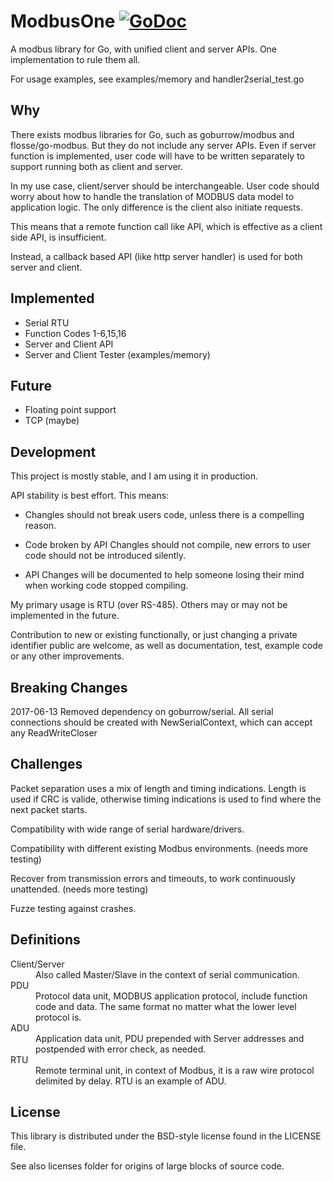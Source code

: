 # ModbusOne [![GoDoc](https://godoc.org/github.com/xiegeo/modbusone?status.svg)](https://godoc.org/github.com/xiegeo/modbusone)
A modbus library for Go, with unified client and server APIs.
One implementation to rule them all.

For usage examples, see examples/memory and handler2serial_test.go

## Why

There exists modbus libraries for Go, such as goburrow/modbus and flosse/go-modbus.
But they do not include any server APIs. Even if server function is implemented, user code will have to be written separately to support running both as client and server.

In my use case, client/server should be interchangeable. User code should worry about how to handle the translation of MODBUS data model to application logic. The only difference is the client also initiate requests.

This means that a remote function call like API, which is effective as a client side API, is insufficient.

Instead, a callback based API (like http server handler) is used for both server and client.

## Implemented
- Serial RTU
- Function Codes 1-6,15,16
- Server and Client API
- Server and Client Tester (examples/memory)

## Future
- Floating point support
- TCP (maybe)

## Development

This project is mostly stable, and I am using it in production.

API stability is best effort. This means: 

* Changles should not break users code, unless there is a compelling reason.

* Code broken by API Changles should not compile, new errors to user code should not be introduced silently. 

* API Changes will be documented to help someone losing their mind when working code stopped compiling.

My primary usage is RTU (over RS-485). Others may or may not be implemented in the future.

Contribution to new or existing functionally, or just changing a private identifier public are welcome, as well as documentation, test, example code or any other improvements. 

## Breaking Changes
2017-06-13
    Removed dependency on goburrow/serial. All serial connections should be created with NewSerialContext, which can accept any ReadWriteCloser

## Challenges

Packet separation uses a mix of length and timing indications. Length is used
if CRC is valide, otherwise timing indications is used to find where the next 
packet starts.

Compatibility with wide range of serial hardware/drivers.

Compatibility with different existing Modbus environments. (needs more testing)

Recover from transmission errors and timeouts, to work continuously unattended. (needs more testing)

Fuzze testing against crashes.

## Definitions

<dl>
<dt>Client/Server
  <dd>Also called Master/Slave in the context of serial communication.
<dt>PDU
  <dd>Protocol data unit, MODBUS application protocol, include function code and data. The same format no matter what the lower level protocol is.
<dt>ADU
  <dd>Application data unit, PDU prepended with Server addresses and postpended with error check, as needed.
<dt>RTU
  <dd>Remote terminal unit, in context of Modbus, it is a raw wire protocol delimited by delay. RTU is an example of ADU.
</dl>

## License

This library is distributed under the BSD-style license found in the LICENSE file.

See also licenses folder for origins of large blocks of source code.
